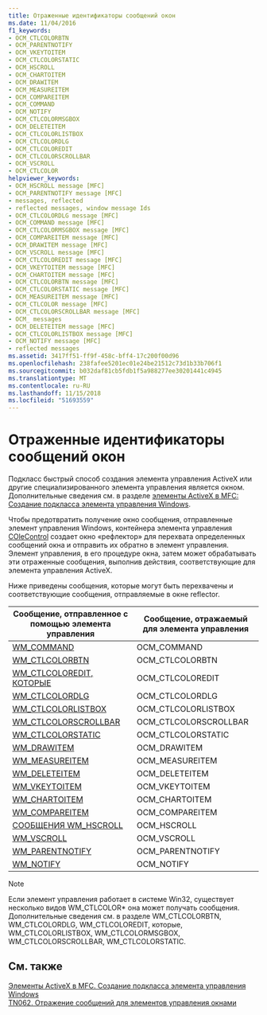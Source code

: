 ```yaml
---
title: Отраженные идентификаторы сообщений окон
ms.date: 11/04/2016
f1_keywords:
- OCM_CTLCOLORBTN
- OCM_PARENTNOTIFY
- OCM_VKEYTOITEM
- OCM_CTLCOLORSTATIC
- OCM_HSCROLL
- OCM_CHARTOITEM
- OCM_DRAWITEM
- OCM_MEASUREITEM
- OCM_COMPAREITEM
- OCM_COMMAND
- OCM_NOTIFY
- OCM_CTLCOLORMSGBOX
- OCM_DELETEITEM
- OCM_CTLCOLORLISTBOX
- OCM_CTLCOLORDLG
- OCM_CTLCOLOREDIT
- OCM_CTLCOLORSCROLLBAR
- OCM_VSCROLL
- OCM_CTLCOLOR
helpviewer_keywords:
- OCM_HSCROLL message [MFC]
- OCM_PARENTNOTIFY message [MFC]
- messages, reflected
- reflected messages, window message Ids
- OCM_CTLCOLORDLG message [MFC]
- OCM_COMMAND message [MFC]
- OCM_CTLCOLORMSGBOX message [MFC]
- OCM_COMPAREITEM message [MFC]
- OCM_DRAWITEM message [MFC]
- OCM_VSCROLL message [MFC]
- OCM_CTLCOLOREDIT message [MFC]
- OCM_VKEYTOITEM message [MFC]
- OCM_CHARTOITEM message [MFC]
- OCM_CTLCOLORBTN message [MFC]
- OCM_CTLCOLORSTATIC message [MFC]
- OCM_MEASUREITEM message [MFC]
- OCM_CTLCOLOR message [MFC]
- OCM_CTLCOLORSCROLLBAR message [MFC]
- OCM_ messages
- OCM_DELETEITEM message [MFC]
- OCM_CTLCOLORLISTBOX message [MFC]
- OCM_NOTIFY message [MFC]
- reflected messages
ms.assetid: 3417ff51-ff9f-458c-bff4-17c200f00d96
ms.openlocfilehash: 238fafee5201ec01e24be21512c73d1b33b706f1
ms.sourcegitcommit: b032daf81cb5fdb1f5a988277ee30201441c4945
ms.translationtype: MT
ms.contentlocale: ru-RU
ms.lasthandoff: 11/15/2018
ms.locfileid: "51693559"
---
```

# <a name="reflected-window-message-ids"></a>Отраженные идентификаторы сообщений окон

Подкласс быстрый способ создания элемента управления ActiveX или другие специализированного элемента управления является окном. Дополнительные сведения см. в разделе [элементы ActiveX в MFC: Создание подкласса элемента управления Windows](../mfc/mfc-activex-controls-subclassing-a-windows-control.md).

Чтобы предотвратить получение окно сообщения, отправленные элемент управления Windows, контейнера элемента управления [COleControl](../mfc/reference/colecontrol-class.md) создает окно «рефлектор» для перехвата определенных сообщений окна и отправить их обратно в элемент управления. Элемент управления, в его процедуре окна, затем может обрабатывать эти отраженные сообщения, выполнив действия, соответствующие для элемента управления ActiveX.

Ниже приведены сообщения, которые могут быть перехвачены и соответствующие сообщения, отправляемые в окне reflector.

|Сообщение, отправленное с помощью элемента управления|Сообщение, отражаемый для элемента управления|
|---------------------------------|--------------------------------------|
|[WM_COMMAND](/windows/desktop/menurc/wm-command)|OCM_COMMAND|
|[WM_CTLCOLORBTN](/windows/desktop/Controls/wm-ctlcolorbtn)|OCM_CTLCOLORBTN|
|[WM_CTLCOLOREDIT, КОТОРЫЕ](/windows/desktop/Controls/wm-ctlcoloredit)|OCM_CTLCOLOREDIT|
|[WM_CTLCOLORDLG](/windows/desktop/dlgbox/wm-ctlcolordlg)|OCM_CTLCOLORDLG|
|[WM_CTLCOLORLISTBOX](/windows/desktop/Controls/wm-ctlcolorlistbox)|OCM_CTLCOLORLISTBOX|
|[WM_CTLCOLORSCROLLBAR](/windows/desktop/Controls/wm-ctlcolorscrollbar)|OCM_CTLCOLORSCROLLBAR|
|[WM_CTLCOLORSTATIC](/windows/desktop/Controls/wm-ctlcolorstatic)|OCM_CTLCOLORSTATIC|
|[WM_DRAWITEM](/windows/desktop/Controls/wm-drawitem)|OCM_DRAWITEM|
|[WM_MEASUREITEM](/windows/desktop/Controls/wm-measureitem)|OCM_MEASUREITEM|
|[WM_DELETEITEM](/windows/desktop/Controls/wm-deleteitem)|OCM_DELETEITEM|
|[WM_VKEYTOITEM](/windows/desktop/Controls/wm-vkeytoitem)|OCM_VKEYTOITEM|
|[WM_CHARTOITEM](/windows/desktop/Controls/wm-chartoitem)|OCM_CHARTOITEM|
|[WM_COMPAREITEM](/windows/desktop/Controls/wm-compareitem)|OCM_COMPAREITEM|
|[СООБЩЕНИЯ WM_HSCROLL](/windows/desktop/Controls/wm-hscroll)|OCM_HSCROLL|
|[WM_VSCROLL](/windows/desktop/Controls/wm-vscroll)|OCM_VSCROLL|
|[WM_PARENTNOTIFY](/previous-versions/windows/desktop/inputmsg/wm-parentnotify)|OCM_PARENTNOTIFY|
|[WM_NOTIFY](/windows/desktop/controls/wm-notify)|OCM_NOTIFY|

> [!NOTE]
>  Если элемент управления работает в системе Win32, существует несколько видов WM_CTLCOLOR\* она может получать сообщения. Дополнительные сведения см. в разделе WM_CTLCOLORBTN, WM_CTLCOLORDLG, WM_CTLCOLOREDIT, которые, WM_CTLCOLORLISTBOX, WM_CTLCOLORMSGBOX, WM_CTLCOLORSCROLLBAR, WM_CTLCOLORSTATIC.

## <a name="see-also"></a>См. также

[Элементы ActiveX в MFC. Создание подкласса элемента управления Windows](../mfc/mfc-activex-controls-subclassing-a-windows-control.md)<br/>
[TN062. Отражение сообщений для элементов управления окнами](../mfc/tn062-message-reflection-for-windows-controls.md)

